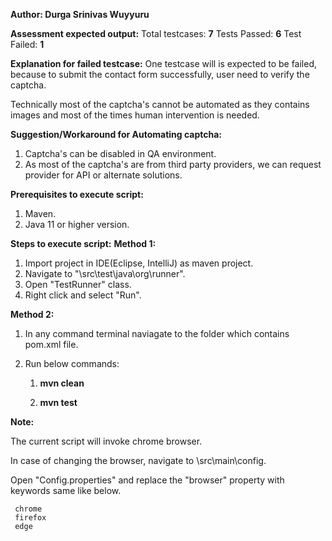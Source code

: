 **Author: Durga Srinivas Wuyyuru**


**Assessment expected output:**
Total testcases: **7**
Tests Passed: **6**
Test Failed: **1**

**Explanation for failed testcase:** 
One testcase will is expected to be failed, because to submit the contact form successfully, user need to verify the captcha.

Technically most of the captcha's cannot be automated as they contains images and most of the times human intervention is needed.

**Suggestion/Workaround for Automating captcha:**
1. Captcha's can be disabled in QA environment.
2. As most of the captcha's are from third party providers, we can request provider for API or alternate solutions.

**Prerequisites to execute script:**
1. Maven.
2. Java 11 or higher version.

**Steps to execute script:**
**Method 1:**

1. Import project in IDE(Eclipse, IntelliJ) as maven project.
2. Navigate to "\src\test\java\org\runner".
3. Open "TestRunner" class.
4. Right click and select "Run".

**Method 2:**
1. In any command terminal naviagate to the folder which contains pom.xml file.
2. Run below commands:

    1) **mvn clean**
   
    2) **mvn test**

**Note:**

 The current script will invoke chrome browser.
 
 In case of changing the browser, navigate to \src\main\config.
 
 Open "Config.properties" and replace the "browser" property with keywords same like below.
 
     chrome
     firefox
     edge


